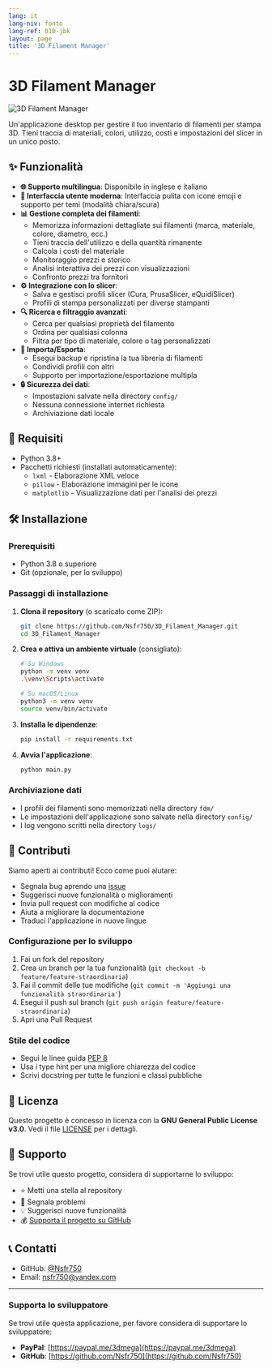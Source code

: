 ```yaml
---
lang: it
lang-niv: fonto
lang-ref: 010-jbk
layout: page
title: '3D Filament Manager'
---
```


# 3D Filament Manager

![3D Filament Manager](assets/logo.png)

Un'applicazione desktop per gestire il tuo inventario di filamenti per stampa 3D. Tieni traccia di materiali, colori, utilizzo, costi e impostazioni del slicer in un unico posto.

## ✨ Funzionalità

* **🌐 Supporto multilingua**: Disponibile in inglese e italiano
* **🎨 Interfaccia utente moderna**: Interfaccia pulita con icone emoji e supporto per temi (modalità chiara/scura)
* **📊 Gestione completa dei filamenti**:
  * Memorizza informazioni dettagliate sui filamenti (marca, materiale, colore, diametro, ecc.)
  * Tieni traccia dell'utilizzo e della quantità rimanente
  * Calcola i costi del materiale
  * Monitoraggio prezzi e storico
  * Analisi interattiva dei prezzi con visualizzazioni
  * Confronto prezzi tra fornitori
* **⚙️ Integrazione con lo slicer**:
  * Salva e gestisci profili slicer (Cura, PrusaSlicer, eQuidiSlicer)
  * Profili di stampa personalizzati per diverse stampanti
* **🔍 Ricerca e filtraggio avanzati**:
  * Cerca per qualsiasi proprietà del filamento
  * Ordina per qualsiasi colonna
  * Filtra per tipo di materiale, colore o tag personalizzati
* **📂 Importa/Esporta**:
  * Esegui backup e ripristina la tua libreria di filamenti
  * Condividi profili con altri
  * Supporto per importazione/esportazione multipla
* **🔒 Sicurezza dei dati**:
  * Impostazioni salvate nella directory `config/`
  * Nessuna connessione internet richiesta
  * Archiviazione dati locale

## 🚀 Requisiti

* Python 3.8+
* Pacchetti richiesti (installati automaticamente):
  * `lxml` - Elaborazione XML veloce
  * `pillow` - Elaborazione immagini per le icone
  * `matplotlib` - Visualizzazione dati per l'analisi dei prezzi

## 🛠️ Installazione

### Prerequisiti

* Python 3.8 o superiore
* Git (opzionale, per lo sviluppo)

### Passaggi di installazione

1. **Clona il repository** (o scaricalo come ZIP):

   ```bash
   git clone https://github.com/Nsfr750/3D_Filament_Manager.git
   cd 3D_Filament_Manager
   ```

2. **Crea e attiva un ambiente virtuale** (consigliato):

   ```bash
   # Su Windows
   python -m venv venv
   .\venv\Scripts\activate
   
   # Su macOS/Linux
   python3 -m venv venv
   source venv/bin/activate
   ```

3. **Installa le dipendenze**:

   ```bash
   pip install -r requirements.txt
   ```

4. **Avvia l'applicazione**:

   ```bash
   python main.py
   ```

### Archiviazione dati

* I profili dei filamenti sono memorizzati nella directory `fdm/`
* Le impostazioni dell'applicazione sono salvate nella directory `config/`
* I log vengono scritti nella directory `logs/`

## 🤝 Contributi

Siamo aperti ai contributi! Ecco come puoi aiutare:

* Segnala bug aprendo una [issue](https://github.com/Nsfr750/3D_Filament_Manager/issues)
* Suggerisci nuove funzionalità o miglioramenti
* Invia pull request con modifiche al codice
* Aiuta a migliorare la documentazione
* Traduci l'applicazione in nuove lingue

### Configurazione per lo sviluppo

1. Fai un fork del repository
2. Crea un branch per la tua funzionalità (`git checkout -b feature/feature-straordinaria`)
3. Fai il commit delle tue modifiche (`git commit -m 'Aggiungi una funzionalità straordinaria'`)
4. Esegui il push sul branch (`git push origin feature/feature-straordinaria`)
5. Apri una Pull Request

### Stile del codice

* Segui le linee guida [PEP 8](https://www.python.org/dev/peps/pep-0008/)
* Usa i type hint per una migliore chiarezza del codice
* Scrivi docstring per tutte le funzioni e classi pubbliche

## 📜 Licenza

Questo progetto è concesso in licenza con la **GNU General Public License v3.0**. Vedi il file [LICENSE](LICENSE) per i dettagli.

## 🙏 Supporto

Se trovi utile questo progetto, considera di supportarne lo sviluppo:

* ⭐ Metti una stella al repository
* 🐛 Segnala problemi
* 💡 Suggerisci nuove funzionalità
* 💰 [Supporta il progetto su GitHub](https://github.com/sponsors/Nsfr750)

## 📞 Contatti

* GitHub: [@Nsfr750](https://github.com/Nsfr750)
* Email: nsfr750@yandex.com

---

### Supporta lo sviluppatore

Se trovi utile questa applicazione, per favore considera di supportare lo sviluppatore:

* **PayPal**: [https://paypal.me/3dmega](https://paypal.me/3dmega)
* **GitHub**: [https://github.com/Nsfr750](https://github.com/Nsfr750)
